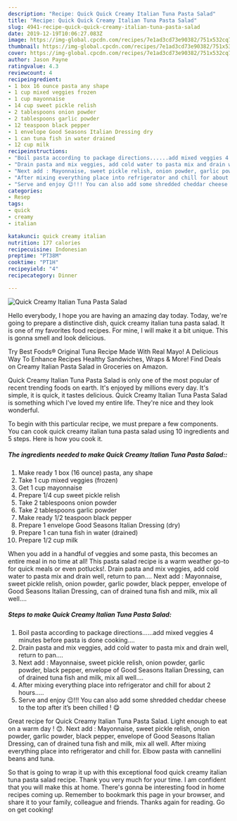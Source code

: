 ```yaml
---
description: "Recipe: Quick Quick Creamy Italian Tuna Pasta Salad"
title: "Recipe: Quick Quick Creamy Italian Tuna Pasta Salad"
slug: 4941-recipe-quick-quick-creamy-italian-tuna-pasta-salad
date: 2019-12-19T10:06:27.083Z
image: https://img-global.cpcdn.com/recipes/7e1ad3cd73e90382/751x532cq70/quick-creamy-italian-tuna-pasta-salad-recipe-main-photo.jpg
thumbnail: https://img-global.cpcdn.com/recipes/7e1ad3cd73e90382/751x532cq70/quick-creamy-italian-tuna-pasta-salad-recipe-main-photo.jpg
cover: https://img-global.cpcdn.com/recipes/7e1ad3cd73e90382/751x532cq70/quick-creamy-italian-tuna-pasta-salad-recipe-main-photo.jpg
author: Jason Payne
ratingvalue: 4.3
reviewcount: 4
recipeingredient:
- 1 box 16 ounce pasta any shape
- 1 cup mixed veggies frozen
- 1 cup mayonnaise
- 14 cup sweet pickle relish
- 2 tablespoons onion powder
- 2 tablespoons garlic powder
- 12 teaspoon black pepper
- 1 envelope Good Seasons Italian Dressing dry
- 1 can tuna fish in water drained
- 12 cup milk
recipeinstructions:
- "Boil pasta according to package directions......add mixed veggies 4 minutes before pasta is done cooking...."
- "Drain pasta and mix veggies, add cold water to pasta mix and drain well, return to pan...."
- "Next add : Mayonnaise, sweet pickle relish, onion powder, garlic powder, black pepper, envelope of Good Seasons Italian Dressing, can of drained tuna fish and milk, mix all well...."
- "After mixing everything place into refrigerator and chill for about 2 hours....."
- "Serve and enjoy 😉!!! You can also add some shredded cheddar cheese to the top after it’s been chilled ! 😋"
categories:
- Resep
tags:
- quick
- creamy
- italian

katakunci: quick creamy italian
nutrition: 177 calories
recipecuisine: Indonesian
preptime: "PT38M"
cooktime: "PT1H"
recipeyield: "4"
recipecategory: Dinner

---
```



![Quick Creamy Italian Tuna Pasta Salad](https://img-global.cpcdn.com/recipes/7e1ad3cd73e90382/751x532cq70/quick-creamy-italian-tuna-pasta-salad-recipe-main-photo.jpg)

Hello everybody, I hope you are having an amazing day today. Today, we're going to prepare a distinctive dish, quick creamy italian tuna pasta salad. It is one of my favorites food recipes. For mine, I will make it a bit unique. This is gonna smell and look delicious.

Try Best Foods® Original Tuna Recipe Made With Real Mayo! A Delicious Way To Enhance Recipes Healthy Sandwiches, Wraps &amp; More! Find Deals on Creamy Italian Pasta Salad in Groceries on Amazon.

Quick Creamy Italian Tuna Pasta Salad is only one of the most popular of recent trending foods on earth. It's enjoyed by millions every day. It's simple, it is quick, it tastes delicious. Quick Creamy Italian Tuna Pasta Salad is something which I've loved my entire life. They're nice and they look wonderful.


To begin with this particular recipe, we must prepare a few components. You can cook quick creamy italian tuna pasta salad using 10 ingredients and 5 steps. Here is how you cook it.

##### The ingredients needed to make Quick Creamy Italian Tuna Pasta Salad::

1. Make ready 1 box (16 ounce) pasta, any shape
1. Take 1 cup mixed veggies (frozen)
1. Get 1 cup mayonnaise
1. Prepare 1/4 cup sweet pickle relish
1. Take 2 tablespoons onion powder
1. Take 2 tablespoons garlic powder
1. Make ready 1/2 teaspoon black pepper
1. Prepare 1 envelope Good Seasons Italian Dressing (dry)
1. Prepare 1 can tuna fish in water (drained)
1. Prepare 1/2 cup milk


When you add in a handful of veggies and some pasta, this becomes an entire meal in no time at all! This pasta salad recipe is a warm weather go-to for quick meals or even potlucks!. Drain pasta and mix veggies, add cold water to pasta mix and drain well, return to pan…. Next add : Mayonnaise, sweet pickle relish, onion powder, garlic powder, black pepper, envelope of Good Seasons Italian Dressing, can of drained tuna fish and milk, mix all well…. 

##### Steps to make Quick Creamy Italian Tuna Pasta Salad:

1. Boil pasta according to package directions......add mixed veggies 4 minutes before pasta is done cooking....
1. Drain pasta and mix veggies, add cold water to pasta mix and drain well, return to pan....
1. Next add : Mayonnaise, sweet pickle relish, onion powder, garlic powder, black pepper, envelope of Good Seasons Italian Dressing, can of drained tuna fish and milk, mix all well....
1. After mixing everything place into refrigerator and chill for about 2 hours.....
1. Serve and enjoy 😉!!! You can also add some shredded cheddar cheese to the top after it’s been chilled ! 😋


Great recipe for Quick Creamy Italian Tuna Pasta Salad. Light enough to eat on a warm day ! 😊. Next add : Mayonnaise, sweet pickle relish, onion powder, garlic powder, black pepper, envelope of Good Seasons Italian Dressing, can of drained tuna fish and milk, mix all well. After mixing everything place into refrigerator and chill for. Elbow pasta with cannellini beans and tuna. 

So that is going to wrap it up with this exceptional food quick creamy italian tuna pasta salad recipe. Thank you very much for your time. I am confident that you will make this at home. There's gonna be interesting food in home recipes coming up. Remember to bookmark this page in your browser, and share it to your family, colleague and friends. Thanks again for reading. Go on get cooking!

